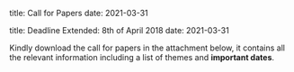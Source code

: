 title: Call for Papers
date: 2021-03-31

title:  Deadline Extended: 8th of April 2018
date: 2021-03-31


Kindly download the call for papers in the attachment below, it contains all the relevant information including a list of themes and **important dates**.